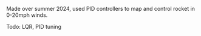 Made over summer 2024, used PID controllers to map and control rocket in 0-20mph winds.

Todo:
LQR, PID tuning
